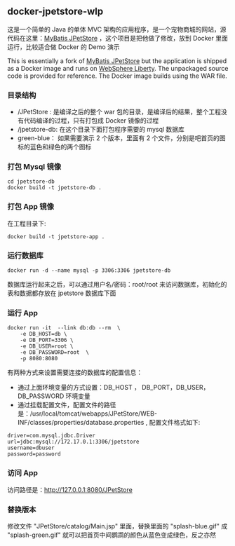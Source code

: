 ## docker-jpetstore-wlp

这是一个简单的 Java 的单体 MVC 架构的应用程序，是一个宠物商城的网站，源代码在这里：[MyBatis JPetStore](https://github.com/mybatis/jpetstore-6) ，这个项目是把他做了修改，放到 Docker 里面运行，比较适合做 Docker 的 Demo 演示

This is essentially a fork of [MyBatis JPetStore](https://github.com/mybatis/jpetstore-6) but the application is shipped as a Docker image and runs on [WebSphere Liberty](https://hub.docker.com/_/websphere-liberty/). The unpackaged source code is provided for reference. The Docker image builds using the WAR file.

### 目录结构

* /JPetStore : 是编译之后的整个 war 包的目录，是编译后的结果，整个工程没有代码编译的过程，只有打包成 Docker 镜像的过程
* /jpetstore-db: 在这个目录下面打包程序需要的 mysql 数据库
* green-blue： 如果需要演示 2 个版本，里面有 2 个文件，分别是吧首页的图标的蓝色和绿色的两个图标

### 打包 Mysql 镜像

```
cd jpetstore-db
docker build -t jpetstore-db .
```

### 打包 App 镜像

在工程目录下:
```
docker build -t jpetstore-app .
```

### 运行数据库

```
docker run -d --name mysql -p 3306:3306 jpetstore-db
```

数据库运行起来之后，可以通过用户名/密码：root/root 来访问数据库，初始化的表和数据都存放在 jpetstore 数据库下面

### 运行 App
```
docker run -it  --link db:db --rm  \
    -e DB_HOST=db \
    -e DB_PORT=3306 \
    -e DB_USER=root \
    -e DB_PASSWORD=root  \
    -p 8080:8080
```

有两种方式来设置需要连接的数据库的配置信息：
* 通过上面环境变量的方式设置：DB_HOST ， DB_PORT，DB_USER，DB_PASSWORD 环境变量
* 通过挂载配置文件，配置文件的路径是：/usr/local/tomcat/webapps/JPetStore/WEB-INF/classes/properties/database.properties , 配置文件格式如下:

```
driver=com.mysql.jdbc.Driver
url=jdbc:mysql://172.17.0.1:3306/jpetstore
username=dbuser
password=password
```

### 访问 App

访问路径是：http://127.0.0.1:8080/JPetStore

### 替换版本
修改文件 "JPetStore/catalog/Main.jsp" 里面，替换里面的 "splash-blue.gif" 成 "splash-green.gif" 就可以把首页中间鹦鹉的颜色从蓝色变成绿色，反之亦然

